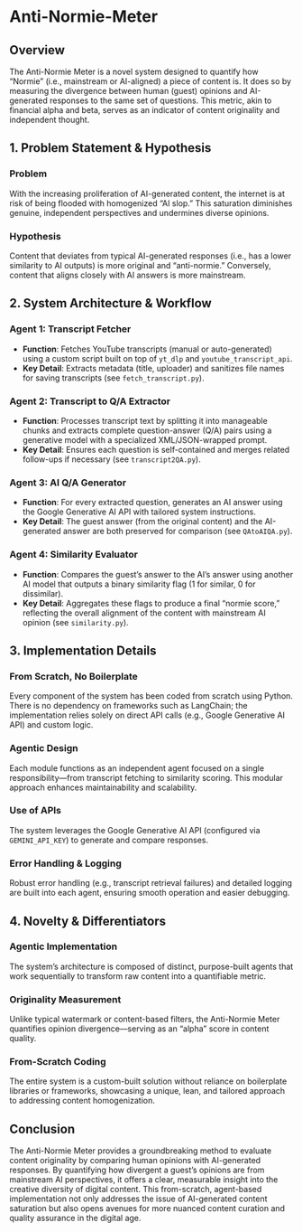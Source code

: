 # Anti-Normie-Meter

## Overview
The Anti-Normie Meter is a novel system designed to quantify how “Normie” (i.e., mainstream or AI-aligned) a piece of content is. It does so by measuring the divergence between human (guest) opinions and AI-generated responses to the same set of questions. This metric, akin to financial alpha and beta, serves as an indicator of content originality and independent thought.

## 1. Problem Statement & Hypothesis

### Problem
With the increasing proliferation of AI-generated content, the internet is at risk of being flooded with homogenized “AI slop.” This saturation diminishes genuine, independent perspectives and undermines diverse opinions.

### Hypothesis
Content that deviates from typical AI-generated responses (i.e., has a lower similarity to AI outputs) is more original and “anti-normie.” Conversely, content that aligns closely with AI answers is more mainstream.

## 2. System Architecture & Workflow

### Agent 1: Transcript Fetcher
- **Function**: Fetches YouTube transcripts (manual or auto-generated) using a custom script built on top of `yt_dlp` and `youtube_transcript_api`.
- **Key Detail**: Extracts metadata (title, uploader) and sanitizes file names for saving transcripts (see `fetch_transcript.py`).

### Agent 2: Transcript to Q/A Extractor
- **Function**: Processes transcript text by splitting it into manageable chunks and extracts complete question-answer (Q/A) pairs using a generative model with a specialized XML/JSON-wrapped prompt.
- **Key Detail**: Ensures each question is self-contained and merges related follow-ups if necessary (see `transcript2QA.py`).

### Agent 3: AI Q/A Generator
- **Function**: For every extracted question, generates an AI answer using the Google Generative AI API with tailored system instructions.
- **Key Detail**: The guest answer (from the original content) and the AI-generated answer are both preserved for comparison (see `QAtoAIQA.py`).

### Agent 4: Similarity Evaluator
- **Function**: Compares the guest’s answer to the AI’s answer using another AI model that outputs a binary similarity flag (1 for similar, 0 for dissimilar).
- **Key Detail**: Aggregates these flags to produce a final “normie score,” reflecting the overall alignment of the content with mainstream AI opinion (see `similarity.py`).

## 3. Implementation Details

### From Scratch, No Boilerplate
Every component of the system has been coded from scratch using Python. There is no dependency on frameworks such as LangChain; the implementation relies solely on direct API calls (e.g., Google Generative AI API) and custom logic.

### Agentic Design
Each module functions as an independent agent focused on a single responsibility—from transcript fetching to similarity scoring. This modular approach enhances maintainability and scalability.

### Use of APIs
The system leverages the Google Generative AI API (configured via `GEMINI_API_KEY`) to generate and compare responses.

### Error Handling & Logging
Robust error handling (e.g., transcript retrieval failures) and detailed logging are built into each agent, ensuring smooth operation and easier debugging.

## 4. Novelty & Differentiators

### Agentic Implementation
The system’s architecture is composed of distinct, purpose-built agents that work sequentially to transform raw content into a quantifiable metric.

### Originality Measurement
Unlike typical watermark or content-based filters, the Anti-Normie Meter quantifies opinion divergence—serving as an “alpha” score in content quality.

### From-Scratch Coding
The entire system is a custom-built solution without reliance on boilerplate libraries or frameworks, showcasing a unique, lean, and tailored approach to addressing content homogenization.

## Conclusion
The Anti-Normie Meter provides a groundbreaking method to evaluate content originality by comparing human opinions with AI-generated responses. By quantifying how divergent a guest’s opinions are from mainstream AI perspectives, it offers a clear, measurable insight into the creative diversity of digital content. This from-scratch, agent-based implementation not only addresses the issue of AI-generated content saturation but also opens avenues for more nuanced content curation and quality assurance in the digital age.
